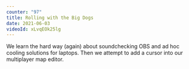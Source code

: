 ```yaml
---
counter: "97"
title: Rolling with the Big Dogs
date: 2021-06-03
videoId: xLvqEOk25lg
---
```


We learn the hard way (again) about soundchecking OBS and ad hoc cooling solutions for laptops. Then we attempt to add a cursor into our multiplayer map editor.
